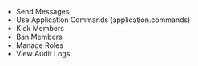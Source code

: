 - Send Messages
- Use Application Commands (application.commands)
- Kick Members
- Ban Members
- Manage Roles
- View Audit Logs